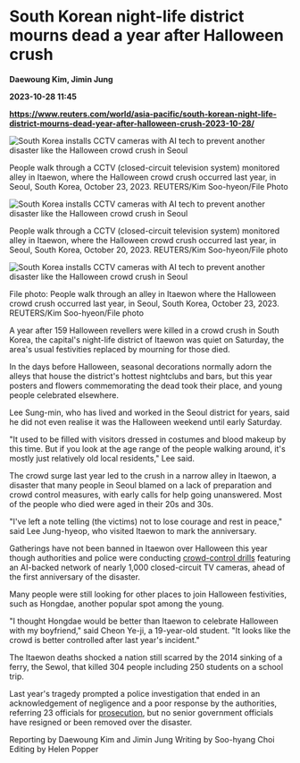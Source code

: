 # South Korean night-life district mourns dead a year after Halloween crush
**Daewoung Kim, Jimin Jung**

**2023-10-28 11:45**

**https://www.reuters.com/world/asia-pacific/south-korean-night-life-district-mourns-dead-year-after-halloween-crush-2023-10-28/**

![South Korea installs CCTV cameras with AI tech to prevent another disaster like the Halloween crowd crush in Seoul](https://www.reuters.com/resizer/C_NooXbpzhHneKLuElf-jKEO6i0=/1920x0/filters:quality(80)/cloudfront-us-east-2.images.arcpublishing.com/reuters/3CTWCMXBDRP3ZCKKC4W7C6SUEU.jpg)

People walk through a CCTV (closed-circuit television system) monitored alley in Itaewon, where the Halloween crowd crush occurred last year, in Seoul, South Korea, October 23, 2023. REUTERS/Kim Soo-hyeon/File Photo

![South Korea installs CCTV cameras with AI tech to prevent another disaster like the Halloween crowd crush in Seoul](https://www.reuters.com/resizer/LnOS7CKf0NGhzzwo98Sfb4NUHsc=/1920x0/filters:quality(80)/cloudfront-us-east-2.images.arcpublishing.com/reuters/LYJMJ6LVUROMXKSCBXFZ6M2FSI.jpg)

People walk through a CCTV (closed-circuit television system) monitored alley in Itaewon, where the Halloween crowd crush occurred last year, in Seoul, South Korea, October 20, 2023. REUTERS/Kim Soo-hyeon/File photo

![South Korea installs CCTV cameras with AI tech to prevent another disaster like the Halloween crowd crush in Seoul](https://www.reuters.com/resizer/qqm-l4s0UIjm720YAt4aGZMFadQ=/1920x0/filters:quality(80)/cloudfront-us-east-2.images.arcpublishing.com/reuters/IWELGYEREJINBDUE6I5AA7DJSM.jpg)

File photo: People walk through an alley in Itaewon where the Halloween crowd crush occurred last year, in Seoul, South Korea, October 23, 2023. REUTERS/Kim Soo-hyeon/File photo

A year after 159 Halloween revellers were killed in a crowd crush in South Korea, the capital's night-life district of Itaewon was quiet on Saturday, the area's usual festivities replaced by mourning for those died.

In the days before Halloween, seasonal decorations normally adorn the alleys that house the district's hottest nightclubs and bars, but this year posters and flowers commemorating the dead took their place, and young people celebrated elsewhere.

Lee Sung-min, who has lived and worked in the Seoul district for years, said he did not even realise it was the Halloween weekend until early Saturday.

"It used to be filled with visitors dressed in costumes and blood makeup by this time. But if you look at the age range of the people walking around, it's mostly just relatively old local residents," Lee said.

The crowd surge last year led to the crush in a narrow alley in Itaewon, a disaster that many people in Seoul blamed on a lack of preparation and crowd control measures, with early calls for help going unanswered. Most of the people who died were aged in their 20s and 30s.

"I've left a note telling (the victims) not to lose courage and rest in peace," said Lee Jung-hyeop, who visited Itaewon to mark the anniversary.

Gatherings have not been banned in Itaewon over Halloween this year though authorities and police were conducting [crowd-control drills](https://www.reuters.com/world/asia-pacific/south-korea-halloween-crush-seoul-tests-crowd-safety-plan-ahead-anniversary-2023-10-25/) featuring an AI-backed network of nearly 1,000 closed-circuit TV cameras, ahead of the first anniversary of the disaster.

Many people were still looking for other places to join Halloween festivities, such as Hongdae, another popular spot among the young.

"I thought Hongdae would be better than Itaewon to celebrate Halloween with my boyfriend," said Cheon Ye-ji, a 19-year-old student. "It looks like the crowd is better controlled after last year's incident."

The Itaewon deaths shocked a nation still scarred by the 2014 sinking of a ferry, the Sewol, that killed 304 people including 250 students on a school trip.

Last year's tragedy prompted a police investigation that ended in an acknowledgement of negligence and a poor response by the authorities, referring 23 officials for [prosecution](https://www.reuters.com/world/asia-pacific/year-after-deadly-south-korean-crush-families-fight-accountability-2023-10-26/), but no senior government officials have resigned or been removed over the disaster.

Reporting by Daewoung Kim and Jimin Jung Writing by Soo-hyang Choi Editing by Helen Popper